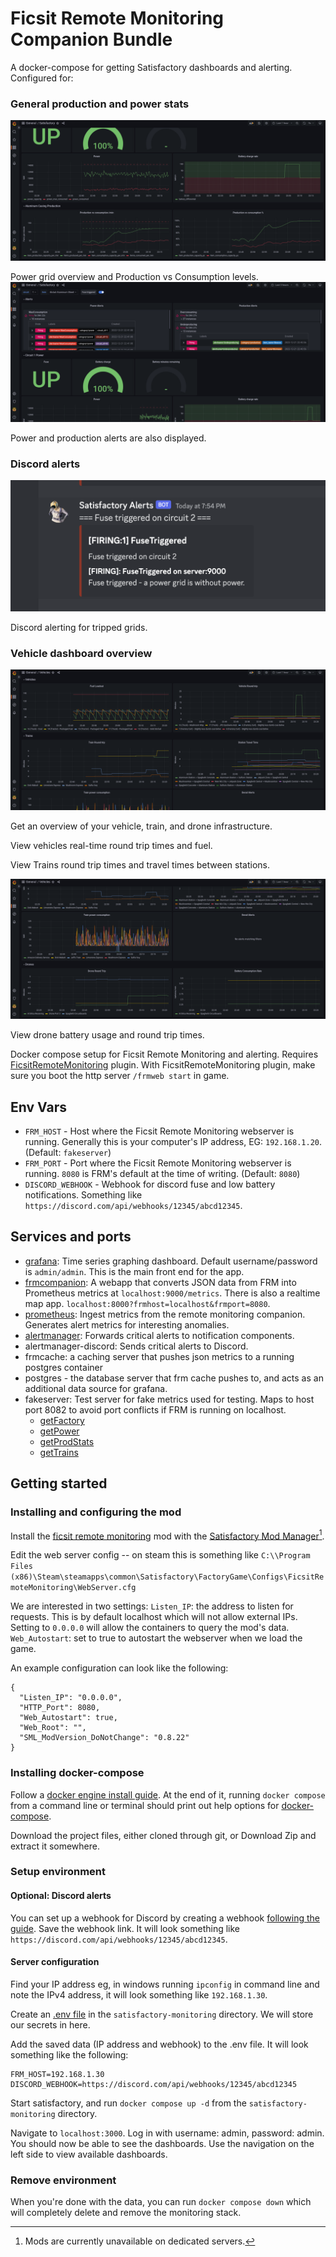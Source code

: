 # Ficsit Remote Monitoring Companion Bundle

A docker-compose for getting Satisfactory dashboards and alerting. Configured for:

### General production and power stats
![dashboard](resources/satisfactory-dash.png)

Power grid overview and Production vs Consumption levels.
![alert-dashboard](resources/satisfactory-alerts-dash.png)

Power and production alerts are also displayed.

### Discord alerts
![discord alert](resources/satisfactory-alert.png)

Discord alerting for tripped grids.

### Vehicle dashboard overview
![vehicle-dash](resources/vehicle-dash1.png)

Get an overview of your vehicle, train, and drone infrastructure.

View vehicles real-time round trip times and fuel.

View Trains round trip times and travel times between stations.

![vehicle-dash2](resources/vehicle-dash2.png)

View drone battery usage and round trip times.

Docker compose setup for Ficsit Remote Monitoring and alerting. Requires [FicsitRemoteMonitoring](https://ficsit.app/mod/FicsitRemoteMonitoring) plugin.
With FicsitRemoteMonitoring plugin, make sure you boot the http server `/frmweb start` in game.

## Env Vars

- `FRM_HOST` - Host where the Ficsit Remote Monitoring webserver is running. Generally this is your computer's IP address, EG: `192.168.1.20`. (Default: `fakeserver`)
- `FRM_PORT` - Port where the Ficsit Remote Monitoring webserver is running. `8080` is FRM's default at the time of writing. (Default: `8080`)
- `DISCORD_WEBHOOK` - Webhook for discord fuse and low battery notifications. Something like `https://discord.com/api/webhooks/12345/abcd12345`.

## Services and ports

- [grafana](http://localhost:3000): Time series graphing dashboard. Default username/password is `admin/admin`. This is the main front end for the app.
- [frmcompanion](http://localhost:9000/metrics): A webapp that converts JSON data from FRM into Prometheus metrics at `localhost:9000/metrics`. There is also a realtime map app. `localhost:8000?frmhost=localhost&frmport=8080`.
- [prometheus](http://localhost:9090): Ingest metrics from the remote monitoring companion. Generates alert metrics for interesting anomalies.
- [alertmanager](http://localhost:9093): Forwards critical alerts to notification components.
- alertmanager-discord: Sends critical alerts to Discord.
- frmcache: a caching server that pushes json metrics to a running postgres container
- postgres - the database server that frm cache pushes to, and acts as an additional data source for grafana.
- fakeserver: Test server for fake metrics used for testing. Maps to host port 8082 to avoid port conflicts if FRM is running on localhost.
  - [getFactory](http://localhost:8082/getFactory)
  - [getPower](http://localhost:8082/getPower)
  - [getProdStats](http://localhost:8082/getProdStats)
  - [getTrains](http://localhost:8082/getTrains)

## Getting started

### Installing and configuring the mod

Install the [ficsit remote monitoring](https://ficsit.app/mod/FicsitRemoteMonitoring) mod with the [Satisfactory Mod Manager](https://smm.ficsit.app/)[^1].

[^1]: Mods are currently unavailable on dedicated servers.

Edit the web server config -- on steam this is something like `C:\\Program Files (x86)\Steam\steamapps\common\Satisfactory\FactoryGame\Configs\FicsitRemoteMonitoring\WebServer.cfg`

We are interested in two settings:
`Listen_IP`: the address to listen for requests. This is by default localhost which will not allow external IPs. Setting to `0.0.0.0` will allow the containers to query the mod's data.
`Web_Autostart`: set to true to autostart the webserver when we load the game.

An example configuration can look like the following:
```
{
  "Listen_IP": "0.0.0.0",
  "HTTP_Port": 8080,
  "Web_Autostart": true,
  "Web_Root": "",
  "SML_ModVersion_DoNotChange": "0.8.22"
}
```

### Installing docker-compose

Follow a [docker engine install guide](https://docs.docker.com/engine/install/). At the end of it, running `docker compose` from a command line or terminal should print out help options for [docker-compose](https://docs.docker.com/compose/).

Download the project files, either cloned through git, or Download Zip and extract it somewhere.

### Setup environment

#### Optional: Discord alerts

You can set up a webhook for Discord by creating a webhook [following the guide](https://support.discord.com/hc/en-us/articles/228383668-Intro-to-Webhooks). Save the webhook link. It will look something like `https://discord.com/api/webhooks/12345/abcd12345`.

#### Server configuration

Find your IP address eg, in windows running `ipconfig` in command line and note the IPv4 address, it will look something like `192.168.1.30`.

Create an [.env file](https://docs.docker.com/compose/environment-variables/set-environment-variables/) in the `satisfactory-monitoring` directory. We will store our secrets in here.

Add the saved data (IP address and webhook) to the .env file. It will look something like the following:
```
FRM_HOST=192.168.1.30
DISCORD_WEBHOOK=https://discord.com/api/webhooks/12345/abcd12345
```

Start satisfactory, and run `docker compose up -d` from the `satisfactory-monitoring` directory.

Navigate to `localhost:3000`. Log in with username: admin, password: admin. You should now be able to see the dashboards. Use the navigation on the left side to view available dashboards.

### Remove environment

When you're done with the data, you can run `docker compose down` which will completely delete and remove the monitoring stack.

